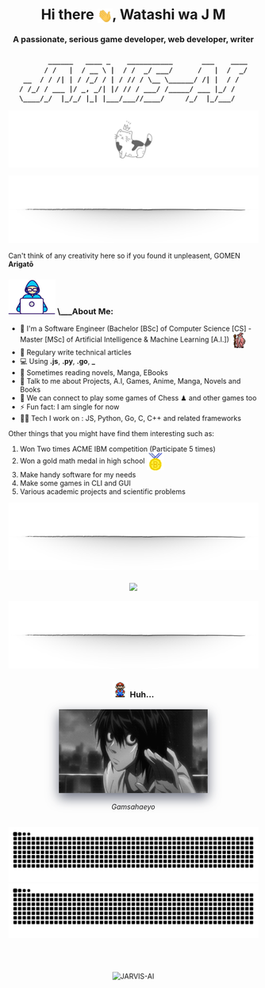 <h1 align="center">Hi there <img src="https://raw.githubusercontent.com/JARVIS-AI/img-storageprojects/master/Profile-GIF/Hi.gif" width="30" style="vertical-align:middle">, Watashi wa J M</h3>
<h3 align="center">A passionate, serious game developer, web developer, writer</h3>

<h3 align="center"> 

```ascii
       ______   ____ _    ___________       ___    ____
      / /   |  / __ \ |  / /  _/ ___/      /   |  /  _/
 __  / / /| | / /_/ / | / // / \__ \______/ /| |  / /  
/ /_/ / ___ |/ _, _/| |/ // / ___/ /_____/ ___ |_/ /   
\____/_/  |_/_/ |_| |___/___//____/     /_/  |_/___/   

```
</h3>

<p align="center">
       <img src="https://raw.githubusercontent.com/JARVIS-AI/img-storageprojects/master/Profile-GIF/doodle.svg">
</p>

<img src="https://raw.githubusercontent.com/JARVIS-AI/img-storageprojects/master/Profile-GIF/steam_div.png">

Can't think of any creativity here so if you found it unpleasent, GOMEN **Arigatō**

### <img src="https://raw.githubusercontent.com/JARVIS-AI/img-storageprojects/master/Profile-GIF/Developer.gif" width="95"> \\___About Me:

- 🏦 I'm a Software Engineer (Bachelor [BSc] of Computer Science [CS] - Master [MSc] of Artificial Intelligence & Machine Learning [A.I.])
      <img src="https://raw.githubusercontent.com/JARVIS-AI/img-storageprojects/master/Profile-GIF/gandalf_parrot.gif" width="31" style="vertical-align:middle">
- 📝 Regulary write technical articles
- 💻 Using **.js**, **.py**, **.go**, **_**
- 📖 Sometimes reading novels, Manga, EBooks
- 💬 Talk to me about Projects, A.I, Games, Anime, Manga, Novels and Books
- 👯 We can connect to play some games of Chess ♟ and other games too
- ⚡ Fun fact: I am single for now
- 🧑‍💻 Tech I work on : JS, Python, Go, C, C++ and related frameworks

Other things that you might have find them interesting such as: 
1. Won Two times ACME IBM competition (Participate 5 times)
2. Won a gold math medal in high school <img src="https://raw.githubusercontent.com/JARVIS-AI/img-storageprojects/master/Profile-GIF/Medal.gif" width="35" style="vertical-align:middle">
3. Make handy software for my needs
4. Make some games in CLI and GUI
5. Various academic projects and scientific problems

<img src="https://raw.githubusercontent.com/JARVIS-AI/img-storageprojects/master/Profile-GIF/steam_div.png">

<!--
<h3 align="center">
       <img src="https://spotify-gh-page.vercel.app/now-playing">
</h3>-->

<h3 align="center">
       <img src="https://spotify-github-profile.vercel.app/api/view?uid=jarvis-ai&cover_image=true&theme=default&bar_color=2dff2d" style="filter: <!--drop-shadow(0px 22px 25px #222222a6);-->">
</h3>

<img src="https://raw.githubusercontent.com/JARVIS-AI/img-storageprojects/master/Profile-GIF/steam_div.png">

<h3 align="center"><img src="https://raw.githubusercontent.com/JARVIS-AI/img-storageprojects/master/Profile-GIF/Mario_Hello_Big.gif" width="31"> Huh...</br></br>
       <img src="https://raw.githubusercontent.com/JARVIS-AI/img-storageprojects/master/Profile-GIF/L.gif" style="max-width:100%;filter: drop-shadow(0px 10px 0.75rem #1b2139a3);" width="300" align="middle">
</h3>

<h6 align="center">Gamsahaeyo</h6>

<h3 align="center">
       <img src="https://raw.githubusercontent.com/JARVIS-AI/JARVIS-AI/output/github-contribution-grid-snake-dark.svg#gh-dark-mode-only">
       <img src="https://raw.githubusercontent.com/JARVIS-AI/JARVIS-AI/output/github-contribution-grid-snake.svg#gh-light-mode-only">
</h3>

</br></br>
<p align="center"> <img src="https://komarev.com/ghpvc/?username=JARVIS-AI&label=Profile%20views&color=0e75b6&style=flat" alt="JARVIS-AI" /> </p>
